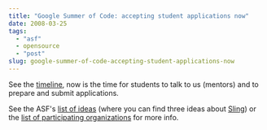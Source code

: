 ```yaml
---
title: "Google Summer of Code: accepting student applications now"
date: 2008-03-25
tags: 
  - "asf"
  - opensource
  - "post"
slug: google-summer-of-code-accepting-student-applications-now
---
```


See the [timeline](http://code.google.com/opensource/gsoc/2008/faqs.html#0.1_timeline), now is the time for students to talk to us (mentors) and to prepare and submit applications.

See the ASF's [list of ideas](http://wiki.apache.org/general/SummerOfCode2008) (where you can find three ideas about [Sling](http://incubator.apache.org/sling)) or the [list of participating organizations](http://code.google.com/soc/2008/) for more info.

